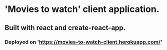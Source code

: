 # 'Movies to watch' client application.
## Built with react and create-react-app.
### Deployed on 'https://movies-to-watch-client.herokuapp.com/'